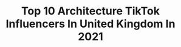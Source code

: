 ---
title: Top 10 Architecture TikTok Influencers In United Kingdom In 2021
description: >-
  Find top architecture TikTok influencers in United Kingdom in 2021. Most popular hashtags: #architecture #fyp #tfbornthisway #jdwonderland.
platform: TikTok
hits: 42
text_top: See the best TikTok accounts on inBeat.
text_bottom: Our platform has 42 TikTok influencers like this in United Kingdom for you to connect with.
profiles:
  - username: "rionwillard"
    fullname: >-
      Rion Willard
    bio: >-
      ‘What they don’t tell you at architecture school’ 🎙 Podcaster - BoA 📐Architect
    location: "United Kingdom"
    followers: 27600
    engagement: 381
    commentsToLikes: 0.044591
    id: ck81rzng6oxh30j78vkmasiux
    verified: false
    hashtags: "#architectlife, #architecture, #londonarchitecture, #travelarchitecture"
  - username: "londonviewpoints"
    fullname: >-
      londonviewpoints
    bio: >-
      Michael Tomas 🇬🇧📸 Timelapse,architecture & travel IG: LondonViewpoints (137k)
    location: "United Kingdom"
    followers: 23500
    engagement: 677
    commentsToLikes: 0.019429
    id: ck8f7f6f82xm80j78ybsz57eg
    verified: false
    hashtags: "#timelapse, #targetpractice, #londonskyline, #london"
  - username: "nadialshx"
    fullname: >-
      nadia A
    bio: >-
      just an architecture student 🤷🏻‍♀️
    location: "United Kingdom"
    followers: 18900
    engagement: 1770
    commentsToLikes: 0.009823
    id: ckb9o60a6ibyk0j23ait2icsc
    verified: false
    hashtags: "#architecture, #travelbucketlist, #housetour, #travel"
  - username: "aishsrk"
    fullname: >-
      Aisha Usman
    bio: >-
      My world starts and ends with SRK🇮🇳🇦🇪🇬🇧
    location: "United Kingdom"
    followers: 2921
    engagement: 1697
    commentsToLikes: 0.227806
    id: ckahx0dset91d0i78f3uqwzjq
    verified: false
    hashtags: "#kidsagain, #gimmesometruth, #oohah, #matchit"
  - username: "thisislondon"
    fullname: >-
      LONDON
    bio: >-
      #thisislondon LONDON from a Londoner perspective. Discover hidden gems here👇🏽
    location: "United Kingdom"
    followers: 94700
    engagement: 1321
    commentsToLikes: 0.007820
    id: ckb9k09ivbq070j237q2q5573
    verified: false
    hashtags: "#cityview, #tiktoklondon, #architecture, #foryou"
  - username: "minty_sainsbury"
    fullname: >-
      Minty Sainsbury
    bio: >-
      @minty_sainsbury: architectural artist living in London.
    location: "United Kingdom"
    followers: 2714
    engagement: 1595
    commentsToLikes: 0.030802
    id: ck8orfaocc25y0j78ljldwpto
    verified: false
    hashtags: "#fyp, #architecture, #pencil, #fineart"
  - username: "livia_tov"
    fullname: >-
      Livia
    bio: >-
      Products You Absolutely Need✔ Mommy to Leo🥰 Business enq: LiviaTov@yahoo.com
    location: "United Kingdom"
    followers: 257700
    engagement: 2457
    commentsToLikes: 0.019061
    id: ckav0ek1c65dl0j236qmsuxr6
    verified: false
    hashtags: "#momsoftiktok, #pregnant, #beinspired, #parentsoftiktok"
  - username: "arnie_ak"
    fullname: >-
      ⒶⒺⓈⓉⒽⒺⓉⒾⒸ
    bio: >-
      idk. changing name asap 😭😭
    location: "United Kingdom"
    followers: 100000
    engagement: 2908
    commentsToLikes: 0.084819
    id: ckd5qbhqgxra80j23v60cavwo
    verified: false
    hashtags: "#greenscreen, #fu, #celebs, #viral"
  - username: "glossyximi"
    fullname: >-
      h a l l o o o💘
    bio: >-
      you look really lost so follow me😛🤠 i am also really cool😎💘
    location: "United Kingdom"
    followers: 28900
    engagement: 2564
    commentsToLikes: 0.163877
    id: ckc7gn42ep3eo0j236z6hkh4y
    verified: false
    hashtags: "#whatyouknowaboutlove, #throwitback, #traditiontales, #celebratingheroes"
  - username: "avk_ldn"
    fullname: >-
      AVK
    bio: >-
      You look lost, so ↖️⬆️ Check out my YouTube 🎥 Make sure to follow my INSTA!!
    location: "United Kingdom"
    followers: 99200
    engagement: 2901
    commentsToLikes: 0.033212
    id: ckdcmcydoomu10j235p8h4owz
    verified: false
    hashtags: "#jdwonderland, #glee, #tvd, #riverdale"
---